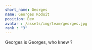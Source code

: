 ```yaml
---
short_name: Georges
name: Georges Roduit
position: Dev
avatar : /assets/img/team/georges.jpg
rank : "3"
---
```

Georges is Georges, who knew ?
